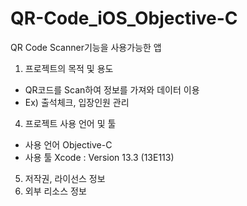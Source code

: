 # QR-Code_iOS_Objective-C
QR Code Scanner기능을 사용가능한 앱


1. 프로젝트의 목적 및 용도
  - QR코드를 Scan하여 정보를 가져와 데이터 이용
  - Ex) 출석체크, 입장인원 관리


4. 프로젝트 사용 언어 및 툴
  - 사용 언어
    Objective-C
  - 사용 툴 
    Xcode : Version 13.3 (13E113)
    
5. 저작권, 라이선스 정보
6. 외부 리소스 정보
